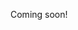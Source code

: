 <!--

https://www.youtube.com/results?search_query=wolfram+language
https://www.youtube.com/watch?v=_P9HqHVPeik
https://www.youtube.com/watch?v=vCsDgHTAjgY
https://www.youtube.com/watch?v=4D17qGnJjiQ
https://www.youtube.com/watch?v=DhiE16pQo_U
https://www.youtube.com/watch?v=AWj7bFlMRn0

-->

Coming soon!
